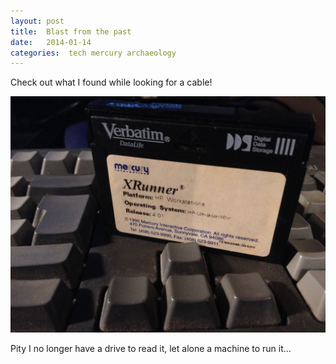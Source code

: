 ```yaml
---
layout: post
title:  Blast from the past 
date:   2014-01-14 
categories:  tech mercury archaeology 
---
```


Check out what I found while looking for a cable!

![](/images/172704.jpg)

Pity I no longer have a drive to read it, let alone a machine to run it...